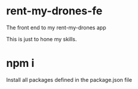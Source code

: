 # rent-my-drones-fe
The front end to my rent-my-drones app

This is just to hone my skills.

# npm i
Install all packages defined in the package.json file
